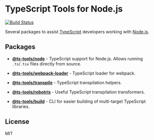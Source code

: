 # TypeScript Tools for Node.js
[![Build Status](https://github.com/AviVahl/ts-tools/workflows/test/badge.svg)](https://github.com/AviVahl/ts-tools/actions)

Several packages to assist [TypeScript](https://www.typescriptlang.org/) developers working with [Node.js](https://nodejs.org/en/).

## Packages

- **[@ts-tools/node](https://github.com/AviVahl/ts-tools/tree/master/packages/node)** - TypeScript support for Node.js. Allows running `.ts`/`.tsx` files directly from source.

- **[@ts-tools/webpack-loader](https://github.com/AviVahl/ts-tools/tree/master/packages/webpack-loader)** - TypeScript loader for webpack.

- **[@ts-tools/transpile](https://github.com/AviVahl/ts-tools/tree/master/packages/transpile)** - TypeScript transpilation helpers.

- **[@ts-tools/robotrix](https://github.com/AviVahl/ts-tools/tree/master/packages/robotrix)** - Useful TypeScript transpilation transformers.

- **[@ts-tools/build](https://github.com/AviVahl/ts-tools/tree/master/packages/build)** - CLI for easier building of multi-target TypeScript libraries.

## License

MIT
